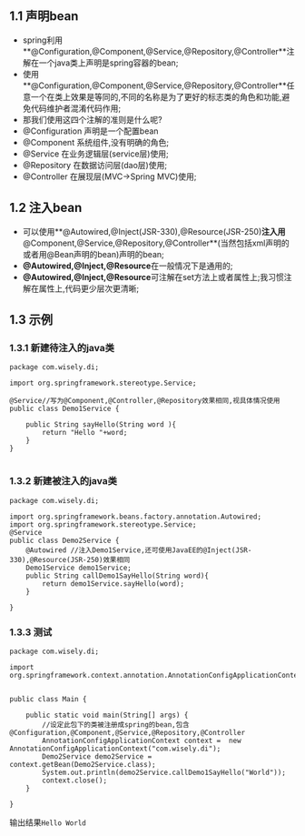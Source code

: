 ## 1.1 声明bean
- spring利用**@Configuration,@Component,@Service,@Repository,@Controller**注解在一个java类上声明是spring容器的bean;
- 使用**@Configuration,@Component,@Service,@Repository,@Controller**任意一个在类上效果是等同的,不同的名称是为了更好的标志类的角色和功能,避免代码维护者混淆代码作用;
- 那我们使用这四个注解的准则是什么呢?
 - @Configuration 声明是一个配置bean
 - @Component 系统组件,没有明确的角色;
 - @Service 在业务逻辑层(service层)使用;
 - @Repository 在数据访问层(dao层)使用;
 - @Controller 在展现层(MVC->Spring MVC)使用;

## 1.2 注入bean
- 可以使用**@Autowired,@Inject(JSR-330),@Resource(JSR-250)**注入用**@Component,@Service,@Repository,@Controller**(当然包括xml声明的或者用@Bean声明的bean)声明的bean;
- **@Autowired,@Inject,@Resource**在一般情况下是通用的;
- **@Autowired,@Inject,@Resource**可注解在set方法上或者属性上;我习惯注解在属性上,代码更少层次更清晰;

## 1.3 示例

### 1.3.1 新建待注入的java类
```
package com.wisely.di;

import org.springframework.stereotype.Service;

@Service//写为@Component,@Controller,@Repository效果相同,视具体情况使用
public class Demo1Service {

	public String sayHello(String word ){
		return "Hello "+word;
	}
}


```

### 1.3.2 新建被注入的java类
```
package com.wisely.di;

import org.springframework.beans.factory.annotation.Autowired;
import org.springframework.stereotype.Service;
@Service
public class Demo2Service {
	@Autowired //注入Demo1Service,还可使用JavaEE的@Inject(JSR-330),@Resource(JSR-250)效果相同
	Demo1Service demo1Service;
	public String callDemo1SayHello(String word){
		return demo1Service.sayHello(word);
	}

}

```

### 1.3.3 测试
```
package com.wisely.di;

import org.springframework.context.annotation.AnnotationConfigApplicationContext;


public class Main {

	public static void main(String[] args) {
		//设定此包下的类被注册成spring的bean,包含@Configuration,@Component,@Service,@Repository,@Controller
		AnnotationConfigApplicationContext context =  new AnnotationConfigApplicationContext("com.wisely.di");
		Demo2Service demo2Service = context.getBean(Demo2Service.class);
		System.out.println(demo2Service.callDemo1SayHello("World"));
		context.close();
	}

}

```

输出结果`Hello World`